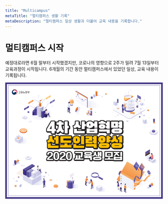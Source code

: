 ```yaml
---
title: "Multicampus"
metaTitle: "멀티캠퍼스 생활 기록"
metaDescription: "멀티캠퍼스 일상 생활과 더불어 교육 내용을 기록합니다."
---
```

# 멀티캠퍼스 시작
예정대로라면 6월 말부터 시작했겠지만, 코로나의 영향으로 2주가 밀려 7월 13일부터 교육과정이 시작됩니다.
6개월의 기간 동안 멀티캠퍼스에서 있었던 일상, 교육 내용이 기록됩니다.

![muticampus](./multicampus/img-00.jpg)
